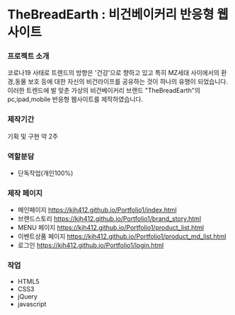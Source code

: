 # TheBreadEarth : 비건베이커리 반응형 웹사이트

### 프로젝트 소개

코로나19 사태로 트렌드의 방향은 '건강'으로 향하고 있고 특히 MZ세대 사이에서의 환경,동물 보호 등에 대한 자신의 비건라이프를 공유하는 것이 하나의 유행이 되었습니다. 이러한 트렌드에 발 맞춘 가상의 비건베이커리 브랜드 "TheBreadEarth"의 pc,ipad,mobile 반응형 웹사이트를 제작하였습니다.

### 제작기간
기획 및 구현 약 2주

### 역할분담

- 단독작업(개인100%)

### 제작 페이지

- 메인페이지 <a>https://kjh412.github.io/Portfolio1/index.html</a>
- 브랜드스토리 <a>https://kjh412.github.io/Portfolio1/brand_story.html</a>
- MENU 페이지 <a>https://kjh412.github.io/Portfolio1/product_list.html</a>
- 이벤트상품 페이지 <a>https://kjh412.github.io/Portfolio1/product_md_list.html</a>
- 로그인 <a>https://kjh412.github.io/Portfolio1/login.html</a>

### 작업

- HTML5
- CSS3
- jQuery
- javascript
